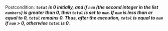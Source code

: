 Postcondition: ***`total` is 0 initially, and if `num` (the second integer in the list `numbers`) is greater than 0, then `total` is set to `num`. If `num` is less than or equal to 0, `total` remains 0. Thus, after the execution, `total` is equal to `num` if `num` > 0, otherwise `total` is 0.***